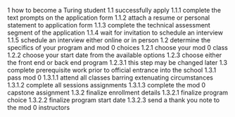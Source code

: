 1 how to become a Turing student
  1.1 successfully apply
    1.1.1 complete the text prompts on the application form
    1.1.2 attach a resume or personal statement to application form
    1.1.3 complete the technical assessment segment of the application
    1.1.4 wait for invitation to schedule an interview
    1.1.5 schedule an interview either online or in person
  1.2 determine the specifics of your program and mod 0 choices
    1.2.1 choose your mod 0 class
    1.2.2 choose your start date from the available options
    1.2.3 choose either the front end or back end program
      1.2.3.1 this step may be changed later
  1.3 complete prerequisite work prior to official entrance into the school
    1.3.1 pass mod 0
      1.3.1.1 attend all classes barring extenuating circumstances
      1.3.1.2 complete all sessions assignments
      1.3.1.3 complete the mod 0 capstone assignment
    1.3.2 finalize enrollment details
      1.3.2.1 finalize program choice
      1.3.2.2 finalize program start date
      1.3.2.3 send a thank you note to the mod 0 instructors

